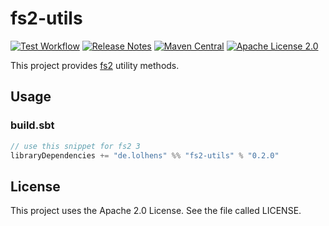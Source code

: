 # fs2-utils

[![Test Workflow](https://github.com/LolHens/fs2-utils/workflows/test/badge.svg)](https://github.com/LolHens/fs2-utils/actions?query=workflow%3Atest)
[![Release Notes](https://img.shields.io/github/release/LolHens/fs2-utils.svg?maxAge=3600)](https://github.com/LolHens/fs2-utils/releases/latest)
[![Maven Central](https://img.shields.io/maven-central/v/de.lolhens/fs2-utils_2.13)](https://search.maven.org/artifact/de.lolhens/fs2-utils_2.13)
[![Apache License 2.0](https://img.shields.io/github/license/LolHens/fs2-utils.svg?maxAge=3600)](https://www.apache.org/licenses/LICENSE-2.0)

This project provides [fs2](https://github.com/typelevel/fs2) utility methods.

## Usage

### build.sbt

```sbt
// use this snippet for fs2 3
libraryDependencies += "de.lolhens" %% "fs2-utils" % "0.2.0"
```

## License

This project uses the Apache 2.0 License. See the file called LICENSE.
